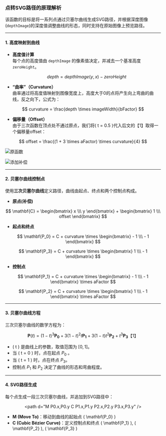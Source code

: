 ### 点转SVG路径的原理解析

该函数的目标是将一系列点通过贝塞尔曲线生成SVG路径，并根据深度图像(`depthImage`)的深度值调整曲线的形态，同时支持在原始图像上预览路径。

---

#### **1. 高度映射到曲线**

- **高度值计算**  
  每个点的高度值由 `depthImage` 的像素值决定，并减去一个基准高度 `zeroHeight`。
  
  $$
  depth = depthImage(y, x) - zeroHeight
  $$

- **“曲率”（Curvature）**  
  曲率通过将高度值映射到图像宽度上，高度大于0的点将产生向上弯曲的曲线，反之向下，公式为：
  
$$
  curvature = \frac{depth \times imageWidth}{bFactor}
$$

- **偏移量（Offset）**  
  由于三次函数在顶点处不通过原点，我们将\( t = 0.5 \)代入后文的【1】取得一个偏移量offset：
  
$$
  offset = \frac{(1 + 3 \times aFactor) \times curvature}{4}
$$

![原函数](https://github.com/user-attachments/assets/aed06f40-946c-4784-b0a5-fc8984c45566)

![添加补偿](https://github.com/user-attachments/assets/408e37a4-d068-4e9f-a620-34fee6d28384)


---

#### **2. 贝塞尔曲线控制点**

使用**三次贝塞尔曲线**定义路径，曲线由起点、终点和两个控制点构成。

- **原点(补偿)**

$$
  \mathbf{C} = \begin{bmatrix} x \\\ y \end{bmatrix} + \begin{bmatrix} 1 \\\ offset \end{bmatrix}
$$

- **起点和终点**

$$
  \mathbf{P_0} = C + curvature \times \begin{bmatrix}  - 1 \\\  - 1 \end{bmatrix}
$$

$$
  \mathbf{P_3} = C + curvature \times \begin{bmatrix}  1 \\\ - 1 \end{bmatrix}
$$

- **控制点**

$$
  \mathbf{P_1} = C + curvature \times \begin{bmatrix} - 1 \\\ - 1 \end{bmatrix}  \times aFactor
$$

$$
  \mathbf{P_2} = C + curvature \times \begin{bmatrix} 1 \\\ - 1 \end{bmatrix} \times aFactor
$$

---

#### **3. 贝塞尔曲线方程**

三次贝塞尔曲线的数学方程为：

$$
\mathbf{P}(t) = (1-t)^3 \mathbf{P_0} + 3(1-t)^2 t \mathbf{P_1} + 3(1-t) t^2 \mathbf{P_2} + t^3 \mathbf{P_3} 【1】
$$

- \( t \) 是曲线上的参数，取值范围为 $[0, 1]$。  
- 当 \( t = 0 \) 时，点在起点 $P_0$ 。  
- 当 \( t = 1 \) 时，点在终点  $P_3$。  
- 控制点 $P_1$ 和 $P_2$ 决定了曲线的形态和弯曲程度。

---

#### **4. SVG路径生成**

每个点生成一段三次贝塞尔曲线，并追加到SVG路径中：

$$
\text{<path d="M P0.x,P0.y C P1.x,P1.y P2.x,P2.y P3.x,P3.y" />}
$$

- **M (Move To)**：移动到曲线的起始点 \( \mathbf{P_0} \)  
- **C (Cubic Bézier Curve)**：定义控制点和终点 \( \mathbf{P_1} \), \( \mathbf{P_2} \), \( \mathbf{P_3} \)

